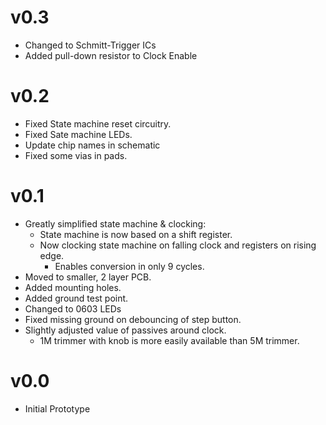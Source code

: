 # v0.3

- Changed to Schmitt-Trigger ICs  
- Added pull-down resistor to Clock Enable  

# v0.2

- Fixed State machine reset circuitry.
- Fixed Sate machine LEDs.
- Update chip names in schematic
- Fixed some vias in pads.


# v0.1

- Greatly simplified state machine & clocking:
	- State machine is now based on a shift register.
	- Now clocking state machine on falling clock and registers on rising edge.
		- Enables conversion in only 9 cycles.
- Moved to smaller, 2 layer PCB.
- Added mounting holes.
- Added ground test point. 
- Changed to 0603 LEDs
- Fixed missing ground on debouncing of step button.
- Slightly adjusted value of passives around clock.
	- 1M trimmer with knob is more easily available than 5M trimmer.

# v0.0

- Initial Prototype
